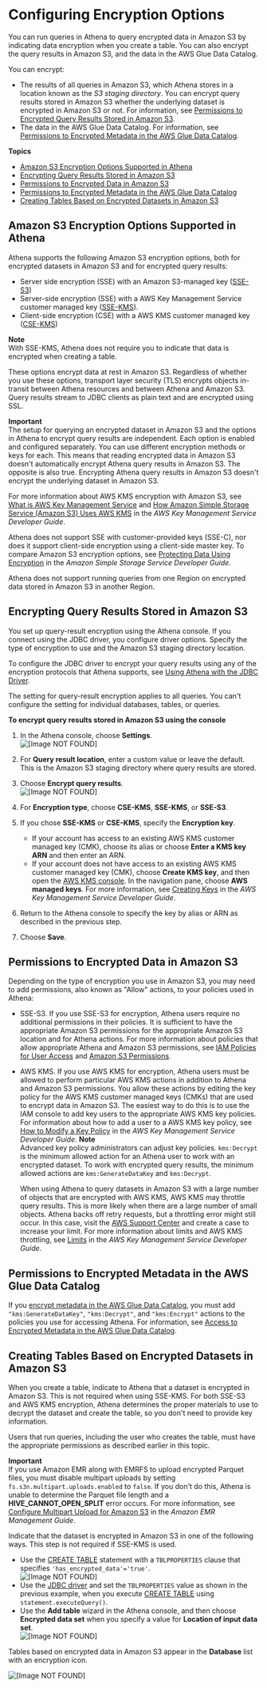 # Configuring Encryption Options<a name="encryption"></a>

You can run queries in Athena to query encrypted data in Amazon S3 by indicating data encryption when you create a table\. You can also encrypt the query results in Amazon S3, and the data in the AWS Glue Data Catalog\.

You can encrypt:
+ The results of all queries in Amazon S3, which Athena stores in a location known as the *S3 staging directory*\. You can encrypt query results stored in Amazon S3 whether the underlying dataset is encrypted in Amazon S3 or not\. For information, see [Permissions to Encrypted Query Results Stored in Amazon S3](#encrypting-query-results-stored-in-s3)\.
+ The data in the AWS Glue Data Catalog\. For information, see [Permissions to Encrypted Metadata in the AWS Glue Data Catalog](#glue-encryption)\.

**Topics**
+ [Amazon S3 Encryption Options Supported in Athena](#encryption-options-S3-and-Athena)
+ [Encrypting Query Results Stored in Amazon S3](#encrypting-query-results-stored-in-s3)
+ [Permissions to Encrypted Data in Amazon S3](#permissions-for-encrypting-and-decrypting-data)
+ [Permissions to Encrypted Metadata in the AWS Glue Data Catalog](#glue-encryption)
+ [Creating Tables Based on Encrypted Datasets in Amazon S3](#creating-tables-based-on-encrypted-datasets-in-s3)

## Amazon S3 Encryption Options Supported in Athena<a name="encryption-options-S3-and-Athena"></a>

Athena supports the following Amazon S3 encryption options, both for encrypted datasets in Amazon S3 and for encrypted query results:
+ Server side encryption \(SSE\) with an Amazon S3\-managed key \([SSE\-S3](https://docs.aws.amazon.com/AmazonS3/latest/dev/UsingServerSideEncryption.html)\)
+ Server\-side encryption \(SSE\) with a AWS Key Management Service customer managed key \([SSE\-KMS](https://docs.aws.amazon.com/AmazonS3/latest/dev/UsingKMSEncryption.html)\)\.
+ Client\-side encryption \(CSE\) with a AWS KMS customer managed key \([CSE\-KMS](https://docs.aws.amazon.com/AmazonS3/latest/dev/UsingClientSideEncryption.html#client-side-encryption-kms-managed-master-key-intro)\)

**Note**  
With SSE\-KMS, Athena does not require you to indicate that data is encrypted when creating a table\.

These options encrypt data at rest in Amazon S3\. Regardless of whether you use these options, transport layer security \(TLS\) encrypts objects in\-transit between Athena resources and between Athena and Amazon S3\. Query results stream to JDBC clients as plain text and are encrypted using SSL\.

**Important**  
The setup for querying an encrypted dataset in Amazon S3 and the options in Athena to encrypt query results are independent\. Each option is enabled and configured separately\. You can use different encryption methods or keys for each\. This means that reading encrypted data in Amazon S3 doesn't automatically encrypt Athena query results in Amazon S3\. The opposite is also true\. Encrypting Athena query results in Amazon S3 doesn't encrypt the underlying dataset in Amazon S3\.

For more information about AWS KMS encryption with Amazon S3, see [What is AWS Key Management Service](https://docs.aws.amazon.com/kms/latest/developerguide/overview.html) and [How Amazon Simple Storage Service \(Amazon S3\) Uses AWS KMS](https://docs.aws.amazon.com/kms/latest/developerguide/services-s3.html) in the *AWS Key Management Service Developer Guide*\.

Athena does not support SSE with customer\-provided keys \(SSE\-C\), nor does it support client\-side encryption using a client\-side master key\. To compare Amazon S3 encryption options, see [Protecting Data Using Encryption](https://docs.aws.amazon.com/AmazonS3/latest/dev/UsingEncryption.html) in the *Amazon Simple Storage Service Developer Guide*\.

Athena does not support running queries from one Region on encrypted data stored in Amazon S3 in another Region\.

## Encrypting Query Results Stored in Amazon S3<a name="encrypting-query-results-stored-in-s3"></a>

 You set up query\-result encryption using the Athena console\. If you connect using the JDBC driver, you configure driver options\. Specify the type of encryption to use and the Amazon S3 staging directory location\. 

To configure the JDBC driver to encrypt your query results using any of the encryption protocols that Athena supports, see [Using Athena with the JDBC Driver](connect-with-jdbc.md)\.

The setting for query\-result encryption applies to all queries\. You can't configure the setting for individual databases, tables, or queries\.

**To encrypt query results stored in Amazon S3 using the console**

1. In the Athena console, choose **Settings**\.  
![\[Image NOT FOUND\]](http://docs.aws.amazon.com/athena/latest/ug/images/settings.png)

1. For **Query result location**, enter a custom value or leave the default\. This is the Amazon S3 staging directory where query results are stored\.

1. Choose **Encrypt query results**\.  
![\[Image NOT FOUND\]](http://docs.aws.amazon.com/athena/latest/ug/images/encrypt_query_results.png)

1. For **Encryption type**, choose **CSE\-KMS**, **SSE\-KMS**, or **SSE\-S3**\.

1. If you chose **SSE\-KMS** or **CSE\-KMS**, specify the **Encryption key**\.
   + If your account has access to an existing AWS KMS customer managed key \(CMK\), choose its alias or choose **Enter a KMS key ARN** and then enter an ARN\.
   +  If your account does not have access to an existing AWS KMS customer managed key \(CMK\), choose **Create KMS key**, and then open the [AWS KMS console](https://console.aws.amazon.com/kms)\. In the navigation pane, choose **AWS managed keys**\. For more information, see [Creating Keys](https://docs.aws.amazon.com/kms/latest/developerguide/create-keys.html) in the *AWS Key Management Service Developer Guide*\.

1. Return to the Athena console to specify the key by alias or ARN as described in the previous step\. 

1. Choose **Save**\.

## Permissions to Encrypted Data in Amazon S3<a name="permissions-for-encrypting-and-decrypting-data"></a>

Depending on the type of encryption you use in Amazon S3, you may need to add permissions, also known as "Allow" actions, to your policies used in Athena:
+ SSE\-S3\. If you use SSE\-S3 for encryption, Athena users require no additional permissions in their policies\. It is sufficient to have the appropriate Amazon S3 permissions for the appropriate Amazon S3 location and for Athena actions\. For more information about policies that allow appropriate Athena and Amazon S3 permissions, see [IAM Policies for User Access](managed-policies.md) and [Amazon S3 Permissions](s3-permissions.md)\.
+ AWS KMS\. If you use AWS KMS for encryption, Athena users must be allowed to perform particular AWS KMS actions in addition to Athena and Amazon S3 permissions\. You allow these actions by editing the key policy for the AWS KMS customer managed keys \(CMKs\) that are used to encrypt data in Amazon S3\. The easiest way to do this is to use the IAM console to add key users to the appropriate AWS KMS key policies\. For information about how to add a user to a AWS KMS key policy, see [How to Modify a Key Policy](https://docs.aws.amazon.com/kms/latest/developerguide/key-policy-modifying.html#key-policy-modifying-how-to-console-default-view) in the *AWS Key Management Service Developer Guide*\.
**Note**  
Advanced key policy administrators can adjust key policies\. `kms:Decrypt` is the minimum allowed action for an Athena user to work with an encrypted dataset\. To work with encrypted query results, the minimum allowed actions are `kms:GenerateDataKey` and `kms:Decrypt`\.

  When using Athena to query datasets in Amazon S3 with a large number of objects that are encrypted with AWS KMS, AWS KMS may throttle query results\. This is more likely when there are a large number of small objects\. Athena backs off retry requests, but a throttling error might still occur\. In this case, visit the [AWS Support Center](https://console.aws.amazon.com/support/home) and create a case to increase your limit\. For more information about limits and AWS KMS throttling, see [Limits](https://docs.aws.amazon.com/kms/latest/developerguide/limits.html#requests-per-second) in the *AWS Key Management Service Developer Guide*\.

## Permissions to Encrypted Metadata in the AWS Glue Data Catalog<a name="glue-encryption"></a>

If you [encrypt metadata in the AWS Glue Data Catalog](https://docs.aws.amazon.com/glue/latest/dg/encrypt-glue-data-catalog.html), you must add `"kms:GenerateDataKey"`, `"kms:Decrypt"`, and `"kms:Encrypt"` actions to the policies you use for accessing Athena\. For information, see [Access to Encrypted Metadata in the AWS Glue Data Catalog](access-encrypted-data-glue-data-catalog.md)\.

## Creating Tables Based on Encrypted Datasets in Amazon S3<a name="creating-tables-based-on-encrypted-datasets-in-s3"></a>

When you create a table, indicate to Athena that a dataset is encrypted in Amazon S3\. This is not required when using SSE\-KMS\. For both SSE\-S3 and AWS KMS encryption, Athena determines the proper materials to use to decrypt the dataset and create the table, so you don't need to provide key information\.

Users that run queries, including the user who creates the table, must have the appropriate permissions as described earlier in this topic\.

**Important**  
If you use Amazon EMR along with EMRFS to upload encrypted Parquet files, you must disable multipart uploads by setting `fs.s3n.multipart.uploads.enabled` to `false`\. If you don't do this, Athena is unable to determine the Parquet file length and a **HIVE\_CANNOT\_OPEN\_SPLIT** error occurs\. For more information, see [Configure Multipart Upload for Amazon S3](https://docs.aws.amazon.com/emr/latest/ManagementGuide/emr-plan-upload-s3.html#Config_Multipart) in the *Amazon EMR Management Guide*\.

Indicate that the dataset is encrypted in Amazon S3 in one of the following ways\. This step is not required if SSE\-KMS is used\.
+ Use the [CREATE TABLE](create-table.md) statement with a `TBLPROPERTIES` clause that specifies `'has_encrypted_data'='true'`\.  
![\[Image NOT FOUND\]](http://docs.aws.amazon.com/athena/latest/ug/images/encrypt_has_encrypted.png)
+ Use the [JDBC driver](connect-with-jdbc.md) and set the `TBLPROPERTIES` value as shown in the previous example, when you execute [CREATE TABLE](create-table.md) using `statement.executeQuery()`\.
+ Use the **Add table** wizard in the Athena console, and then choose **Encrypted data set** when you specify a value for **Location of input data set**\.  
![\[Image NOT FOUND\]](http://docs.aws.amazon.com/athena/latest/ug/images/encrypt_has_encrypted_console.png)

Tables based on encrypted data in Amazon S3 appear in the **Database** list with an encryption icon\.

![\[Image NOT FOUND\]](http://docs.aws.amazon.com/athena/latest/ug/images/encrypted_table_icon.png)